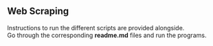 ## Web Scraping

Instructions to run the different scripts are provided alongside.   
Go through the corresponding **readme.md** files and run the programs.
